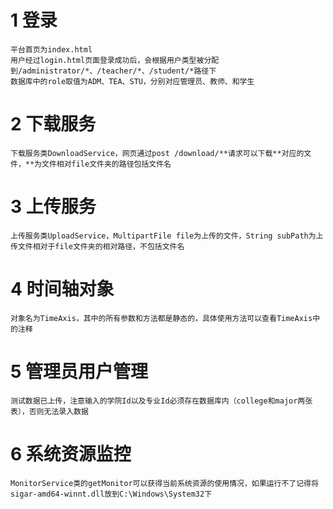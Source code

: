 # 1 登录
    平台首页为index.html
    用户经过login.html页面登录成功后，会根据用户类型被分配到/administrator/*、/teacher/*、/student/*路径下
    数据库中的role取值为ADM、TEA、STU，分别对应管理员、教师、和学生
# 2 下载服务
    下载服务类DownloadService，网页通过post /download/**请求可以下载**对应的文件，**为文件相对file文件夹的路径包括文件名
# 3 上传服务
    上传服务类UploadService，MultipartFile file为上传的文件，String subPath为上传文件相对于file文件夹的相对路径，不包括文件名
# 4 时间轴对象
    对象名为TimeAxis，其中的所有参数和方法都是静态的，具体使用方法可以查看TimeAxis中的注释
# 5 管理员用户管理
    测试数据已上传，注意输入的学院Id以及专业Id必须存在数据库内（college和major两张表），否则无法录入数据
# 6 系统资源监控
    MonitorService类的getMonitor可以获得当前系统资源的使用情况，如果运行不了记得将sigar-amd64-winnt.dll放到C:\Windows\System32下